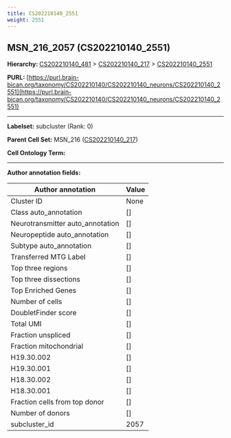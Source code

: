 ```yaml
---
title: CS202210140_2551
weight: 2551
---
```

## MSN_216_2057 (CS202210140_2551)
<b>Hierarchy: </b>
[CS202210140_481](../CS202210140_481) >
[CS202210140_217](../CS202210140_217) >
[CS202210140_2551](../CS202210140_2551)

**PURL:** [https://purl.brain-bican.org/taxonomy/CS202210140/CS202210140_neurons/CS202210140_2551](https://purl.brain-bican.org/taxonomy/CS202210140/CS202210140_neurons/CS202210140_2551)

---


**Labelset:** subcluster (Rank: 0)

**Parent Cell Set:** MSN_216 ([CS202210140_217](../CS202210140_217))



**Cell Ontology Term:** 

[MARKER GENES.]: #


---

[TRANSFERRED ANNOTATIONS.]: #


[AUTHOR ANNOTATION FIELDS.]: #


**Author annotation fields:**

| Author annotation | Value |
|-------------------|-------|
|Cluster ID|None|
|Class auto_annotation|[]|
|Neurotransmitter auto_annotation|[]|
|Neuropeptide auto_annotation|[]|
|Subtype auto_annotation|[]|
|Transferred MTG Label|[]|
|Top three regions|[]|
|Top three dissections|[]|
|Top Enriched Genes|[]|
|Number of cells|[]|
|DoubletFinder score|[]|
|Total UMI|[]|
|Fraction unspliced|[]|
|Fraction mitochondrial|[]|
|H19.30.002|[]|
|H19.30.001|[]|
|H18.30.002|[]|
|H18.30.001|[]|
|Fraction cells from top donor|[]|
|Number of donors|[]|
|subcluster_id|2057|
